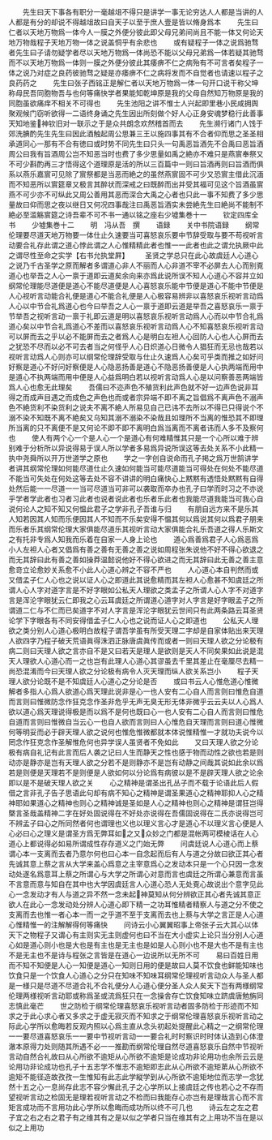 <!-- { "loadSidebar": true } -->
　　先生曰天下事各有职分一毫越俎不得只是讲学一事无论穷达人人都是当讲的人人都是有分的却说不得越俎故曰自天子以至于庶人壹是皆以脩身爲本
　　先生曰仁者以天地万物爲一体今人一膜之外便分彼此即父母兄弟间尚且不能一体又何论天地万物哉程子天地万物一体之说盖恫乎有余悲也
　　或有疑程子一体之说爲驰骛者先生曰子请勿疑学者尽以天地万物爲一体尚恐不能以父母兄弟爲一体若疑其驰骛而不以天地万物爲一体则一膜之外便分彼此其痿痹不仁之病殆有不可言者矣程子一体之说乃对症之良药彼驰骛之疑是亦痿痹不仁之病将发而不自觉者也请速以程子之良药药之
　　先生曰张子西铭正是解仁者以天地万物爲一体一句开口说干称父坤称母民吾同胞物吾与也何等痛快学者果能知乾坤原是我的父母自然知万物原是我的同胞虽欲痛痒不相关不可得也
　　先生池阳之讲不惟士人兴起即里巷小民咸拥舆聚观候门窃听欲得一二语终身诵之先生因出所刻做个好人心正身安魂梦稳行此善事天知地鉴神钦旧对一联示之于是众共朗念欢然稽首而去
　　先生濒行诸门人饯于郊洗腆酌先生先生曰因此酒触起周公思兼三王以施四事其有不合者仰而思之圣圣相承道同心一那有不合有徳曰或时势不同先生曰只头一句禹恶旨酒先不合禹曰恶旨酒周公曰我有旨酒周公岂不知恶当时也费了多少思量如禹之絶亦不难只是燕賔奉祭又不可少斟酌再三才悟得这个道理原是活的所以三百篇中一则曰旨酒再则曰旨酒而俱系以燕乐嘉賔可见除了賔祭都是当恶而絶之的虽然燕賔固不可少又恐賔主借此沉湎而不知恶所以賔筵章又极言其醉状而深戒之曰既醉而出并受其福可见这个旨酒虽賔燕不可少亦不可纵此又周公善用其恶而深合大禹之心者也只此一事不知费了多少思量故曰仰而思之夜以继日又何况四事哉注曰禹恶旨酒实未尝絶先生曰絶尚不能制不絶必至滥觞賔筵之诗吾辈不可不书一通以铭之座右少墟集巻十一
　　钦定四库全书
　　少墟集巻十二
　　明　冯从吾　撰
　　语録
　　关中书院语録
　　纲常伦理要尽道天地万物要一体仕止久速要当可喜怒哀乐要中节辞受取与要不苟视听言动要合礼存此谓之道心悖此谓之人心惟精精此者也惟一一此者也此之谓允执厥中此之谓尽性至命之实学【右书允执堂屛】
　　圣贤之学总只在此心故虞廷人心道心之说乃千古圣学之原而解者多谓道心非人不丽而人心非道不宰不必屏去人心而别覔道心也举吾之人心一禀于道即云道矣余向来亦爲此说所误不知人心道心不容并立如纲常伦理能尽道便是道心不能尽道便是人心喜怒哀乐能中节便是道心不能中节便是人心视听言动能合礼便是道心不能合礼便是人心极容易辨非以喜怒哀乐视听言动爲人心以中节合礼爲道心也今曰举吾之人心一禀于道即云道是举吾之喜怒哀乐一禀于节举吾之视听言动一禀于礼即云道是明以喜怒哀乐视听言动爲人心而以中节合礼爲道心矣以中节合礼爲道心不差而以喜怒哀乐视听言动爲人心不知喜怒哀乐视听言动可以屏而去之乎以必不能屏而去之者爲人心是明白左袒人心回防人心也人心屏而去之犹恐不尽而以必不可去者当之何怪乎人心日炽道心日微令人猖狂而无忌也哉若以视听言动爲人心则亦可以纲常伦理辞受取与仕止久速爲人心矣可乎类而推之如好问好察是道心不好问好察便是人心隐恶扬善是道心不隐恶扬善便是人心执两端而用中是道心不执两端而用中便是人心益爲明白若以视听言动爲人心是以问察善恶两端皆爲人心也愈无此理矣
　　吾儒曰不迩声色不殖货利此声色就不好一边声色说非耳得之而成声目遇之而成色之声色也而或者宗异端不即不离之旨倡爲不离声色不溺声色不絶货利不染货利之说夫不离不絶人所易见自己已讳不去所以不得已只得说个不溺不染不知既不离不絶矣又乌知其溺不溺染不染哉且如理所不当离的惟恐其不即理所当离的只不离便不是又何论不即不即不离明白爲当离而不离者讳而人多不及察何也
　　使人有两个心一个是人心一个是道心有何难精惟其只是一个心所以难于辨别难于分析所以异说得易于误人所以学者多易爲异说所误这等去处关系不小此精一执中尧舜所以开万世道学之原也
　　学之一字创自说命而孔子掲之爲万世鹄讲学者讲其纲常伦理如何能尽道仕止久速如何能当可能尽道能当可得处在何处不能尽道不能当可失处在何处这等去处不容不讲讲的明白痛快心上黙黙有透悟处黙黙有自得处然后能一一尽道一一当可尽道当可非可以袭取而卒办也孔子曰学而时习之不亦说乎学者学此者也习者习此者也说者说此者也乐者乐此者也我能尽道我能当可我心自说何论人之知不知又何愠此君子之学非孔子吾谁与归
　　有朋自远方来不是乐其人知若因其人知而乐便因其人不知而不乐矣安得不愠其何以爲说其何以爲君子朋来而乐者乐其纲常伦理大家俱能尽道乐其视听言动大家俱能合礼乐吾道之得人乐斯文之有托非专爲人知我而乐着在自家一人身上论也
　　道心爲善爲君子人心爲恶爲小人左袒人心者又倡爲有善之善有无善之善之说如周程张朱说他不好不得心欲退之而无其辞曰此有善之善如操莽温懿说他好不得心欲进之而无其辞曰此无善之善主意愈竒立论愈妙关系愈不小此人心道心辨之不容不严也
　　人心道心本自判然而或又借孟子仁人心也之说以证人心之即道此其说愈精而其左袒人心愈甚不知虞廷之所谓人心人字对道字言是不好字眼如公私天人理欲之类孟子之所谓人心人字不对道字言是浑沦字眼犹云仁即我之心云耳虞廷之所谓道心道字对人字言是好字眼孟子之所谓道二仁与不仁而已矣道字不对人字言是浑沦字眼犹云世间只有此两条路云耳圣贤论学下字眼各有不同安得借孟子仁人心也之说而证人心之即道也
　　公私天人理欲之类分别人心道心极明白故程子谓吾学虽有所受天理二字却是自家体贴出来天理人欲四字乃程子破天荒语眞得洙泗正脉唐虞眞传而或者一则曰天理人欲之分论极有病二则曰天理人欲之言亦自不是又曰若天是理人是欲则是天人不同矣果如此说是混天人理欲人心道心而一之也岂有此理人心道心其谬虽去千里其差止在毫厘尽去精一尚恐混淆而今曰天理人欲之分论极有病令人灭天理而纵人欲关系岂小
　　程子天理人欲分论既不是不知虞廷人心道心之分论是否
　　或曰书云人心惟危道心惟微解者多指人心爲人欲道心爲天理此说非是心一也人安有二心自人而言则曰惟危自道而言则曰惟微防念作狂克念作圣非危乎无声无臭无形无体非微乎云云夫以人心爲人欲以道心爲天理说得极是而以爲不是何也既曰心一也人安有二心自人而言则曰惟危自道而言则曰惟微自当云心一也自人欲而言则曰人心惟危自天理而言则曰道心惟微何等明妥而必于辟天理人欲之说何也惟危惟微都就本体说惟精惟一才就功夫说今以罔念作狂克念作圣解惟危何也异学误人虽贤者不免如此
　　又曰天理人欲之分论极有病自礼记有此言而后人袭之记曰人生而静天之性也感于物而动性之欲也若是则动亦是静亦是岂有天理人欲之分若不是则静亦不是岂有动静之间哉其说如此余以爲若是则便是天理若不是则便是人欲如何以分论爲有病彼以是不是辟天理人欲之论余即以是不是破天理人欲之关
　　心之精神是谓圣出孔丛子而不载于论语此后人假借之言非孔子告子思语此句却有病不知心之精神是谓圣果道心之精神耶抑人心之精神耶如果道心之精神也则心之精神诚是圣如是人心之精神也则心之精神是谓狂岂得槩言圣哉盖精神二字在好处固说得在不好处亦说得在吾儒固说得在二氏亦说得岂可不辨孟子曰心之所同然者何也谓理也义也以理义言心才是道心不以理义言心便是人心必曰心之理义是谓圣方爲无弊耳如之又众妙之门都是混帐两可模棱话在人心道心上都说得必如易所谓成性存存道义之门始无弊
　　问虞廷说人心道心而上蔡谓心本一支离而去者乃意尔何也曰心本一自念起而后有人与道之分故曰欲正其心者先诚其意上蔡之言从大学来盖心爲意之主宰意爲心之发动本只是一个心只因一念发动处遂名爲意耳上蔡之所谓心与大学之所谓心对意而言也虞廷之所谓心兼意而言虽不言意而意与知自在其中也大学因虞廷言人心道心恐人无处覔心故说出个意字见此心一念发动才有人与道之异不然一念未起神莫知从何分辨欲正其心者先诚其意正欲人在此心一念发动处分辨人心道心即下精一之功耳惟精者精察人与道之分不使之支离而去也惟一者心本一而一之乎道不至于支离而去也上蔡与大学之言正是人心道心惟精惟一的注解解得何等痛快
　　问诗云小心翼翼昭事上帝张子云大其心以体天下之物程子又谓心有主则实无主则虚何也曰不当在大小虚实上论只当分别人心道心如是道心则小也是大也是有主也是无主也是如是人心则小也不是大也不是有主也不是无主也不是诗与程张之言皆是在道心一边说所以无所不可
　　易曰百姓日用而不知不知便是人心一知便是道心一知则日用的便是故曰人莫不饮食也鲜能知味也饮食只是一个饮食人心道心之分只在知味不知味耳纲常伦理视听言动众人与圣人都是一様只是尽道不尽道合礼不合礼便分人心道心便分圣人众人矣天下岂有两様纲常伦理两様视听言动耶或称爲圣或流爲狂只在一念操舎存亡饮食知味立跻虞唐勉旃同志慎此毫芒
　　世之防检于纲常伦理喜怒哀乐视听言动者固多防检于形迹而不知求之于此心求心者又多求之于虚无寂灭而不知求之于纲常伦理喜怒哀乐视听言动之际此心学所以愈晦若反观内照以心爲主直从念头初起处提醒此心精之一之纲常伦理一一要尽道喜怒哀乐一一要中节视听言动一一要合礼时时察识时时体认造到心体澄澈本原得力处则随其所遇不必一一推勘而纲常伦理自然尽道喜怒哀乐自然中节视听言动自然合礼故曰从心所欲不逾矩从心所欲不逾矩是论成功非论用功也余所云云是论用功非论成功也孔子十五志学不惟志不逾矩即志此从心所欲不逾矩苐从心所欲不逾矩不能径造故孜孜一生惟知有此志此学縦学到从心所欲不逾矩地位而志学一念犹然十五之心一息尚存此志不容少懈此孔子之心学所以上接虞廷之传也若心之不存而望视听言动之检固无是理若视听言动之不检而曰我能存心亦岂有是理哉言心而不言矩言成功而不言用功此心学所以愈晦而成功所以终不可几也
　　诗云左之左之君子宜之右之右之君子有之维其有之是以似之学者只当在维其有之上用功不当在是以似之上用功
